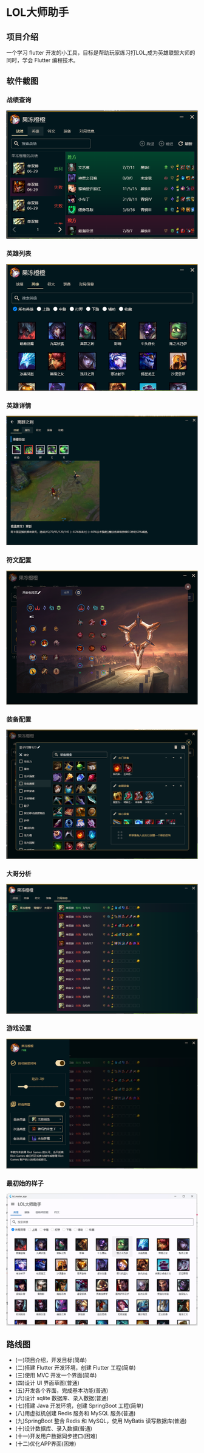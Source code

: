 # LOL大师助手
## 项目介绍
一个学习 flutter 开发的小工具，目标是帮助玩家练习打LOL,成为英雄联盟大师的同时，学会 Flutter 编程技术。
## 软件截图
### 战绩查询
![img.png](./snapshot/img1.png)

### 英雄列表
![img_1.png](./snapshot/img_1.png)
### 英雄详情
![img_6.png](./snapshot/img_6.png)
### 符文配置
![img_2.png](./snapshot/img_2.png)
### 装备配置
![img_3.png](./snapshot/img_3.png)
### 大哥分析
![img_4.png](./snapshot/img_4.png)
### 游戏设置
![img_5.png](./snapshot/img_5.png)

### 最初始的样子


<img src="snapshot/main.png" width="640" />

## 路线图

- (一)项目介绍，开发目标(简单)
-  (二)搭建 Flutter 开发环境，创建 Flutter 工程(简单)
- (三)使用 MVC 开发一个界面(简单)
- (四)设计 UI 界面草图(普通)
- (五)开发各个界面，完成基本功能(普通)
- (六)设计 sqlite 数据库、录入数据(普通)
- (七)搭建 Java 开发环境，创建 SpringBoot 工程(简单)
- (八)用虚拟机创建 Redis 服务和 MySQL 服务(普通)
- (九)SpringBoot 整合 Redis 和 MySQL，使用 MyBatis 读写数据库(普通)
- (十)设计数据库、录入数据(普通)
- (十一)开发用户数据同步接口(困难)
- (十二)优化APP界面(困难)